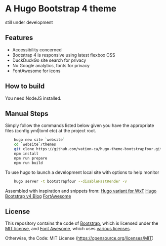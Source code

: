 # A Hugo Bootstrap 4 theme

still under development

## Features

- Accessibility concerned
- Bootstrap 4 is responsive using latest flexbox CSS
- DuckDuckGo site search for privacy
- No Google analytics, fonts for privacy
- FontAwesome for icons

## How to build

You need NodeJS installed.

## Manual Steps

Simply follow the commands listed below given you have the appropriate files
(config.yml|toml etc) at the project root.

```sh
    hugo new site `website`
    cd `website`/themes
    git clone https://github.com/vation-ca/hugo-theme-bootstrapfour.git bootstrapfour && cd bootstrapfour
    npm install
    npm run prepare
    npm run build
```

To use hugo to launch a development local site with options to help monitor
```sh
    hugo server -t bootstrapfour --disableFastRender -v
```

Assembled with inspiration and snippets from:
[Hugo variant for WxT](https://github.com/wet-boew/wet-boew-hugo)
[Hugo Bootstrap v4 Blog](https://github.com/alanorth/hugo-theme-bootstrap4-blog)
[FortAwesome](https://github.com/FortAwesome/Font-Awesome)

## License
This repository contains the code of [Bootstrap](http://getbootstrap.com), which is licensed under the [MIT license](https://tldrlegal.com/license/mit-license), and [Font Awesome](http://fontawesome.io/), which uses [various licenses](http://fontawesome.io/license/).

Otherwise, the Code: MIT License (https://opensource.org/licenses/MIT)
